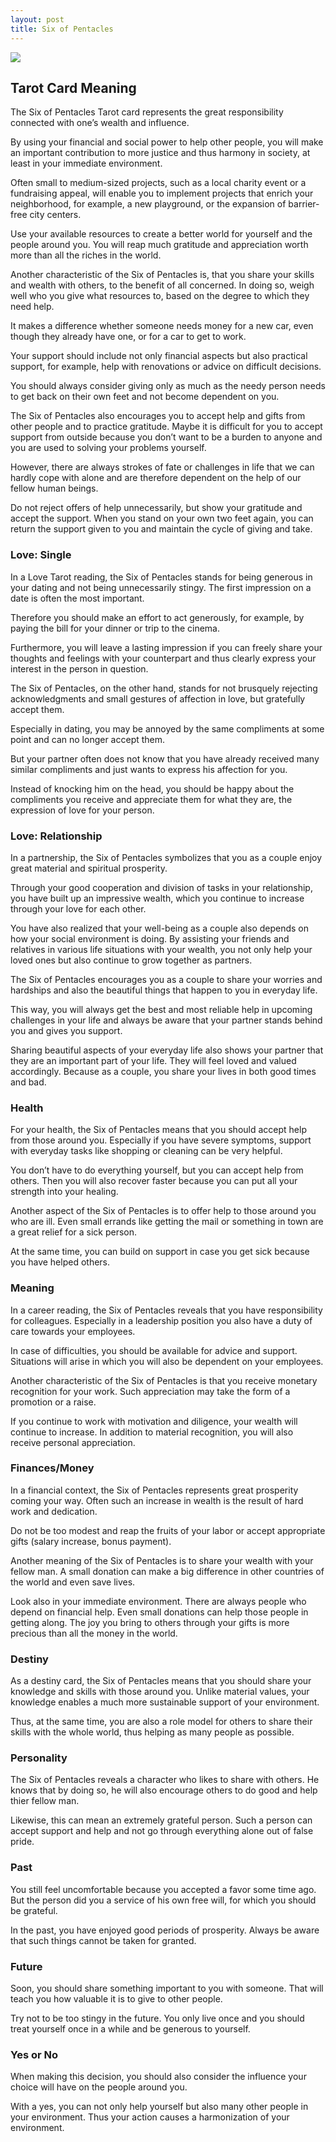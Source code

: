 ```yaml
---
layout: post
title: Six of Pentacles
---
```


![](../images/Six-of-Pentacles-Tarot-Card-Meaning-732x1024.webp)

## Tarot Card Meaning
The Six of Pentacles Tarot card represents the great responsibility connected with one’s wealth and influence.

By using your financial and social power to help other people, you will make an important contribution to more justice and thus harmony in society, at least in your immediate environment.

Often small to medium-sized projects, such as a local charity event or a fundraising appeal, will enable you to implement projects that enrich your neighborhood, for example, a new playground, or the expansion of barrier-free city centers.

Use your available resources to create a better world for yourself and the people around you. You will reap much gratitude and appreciation worth more than all the riches in the world.

Another characteristic of the Six of Pentacles is, that you share your skills and wealth with others, to the benefit of all concerned. In doing so, weigh well who you give what resources to, based on the degree to which they need help.

It makes a difference whether someone needs money for a new car, even though they already have one, or for a car to get to work.

Your support should include not only financial aspects but also practical support, for example, help with renovations or advice on difficult decisions.

You should always consider giving only as much as the needy person needs to get back on their own feet and not become dependent on you.

The Six of Pentacles also encourages you to accept help and gifts from other people and to practice gratitude. Maybe it is difficult for you to accept support from outside because you don’t want to be a burden to anyone and you are used to solving your problems yourself.

However, there are always strokes of fate or challenges in life that we can hardly cope with alone and are therefore dependent on the help of our fellow human beings.

Do not reject offers of help unnecessarily, but show your gratitude and accept the support. When you stand on your own two feet again, you can return the support given to you and maintain the cycle of giving and take.


### Love: Single
In a Love Tarot reading, the Six of Pentacles stands for being generous in your dating and not being unnecessarily stingy. The first impression on a date is often the most important.

Therefore you should make an effort to act generously, for example, by paying the bill for your dinner or trip to the cinema.

Furthermore, you will leave a lasting impression if you can freely share your thoughts and feelings with your counterpart and thus clearly express your interest in the person in question.

The Six of Pentacles, on the other hand, stands for not brusquely rejecting acknowledgments and small gestures of affection in love, but gratefully accept them.

Especially in dating, you may be annoyed by the same compliments at some point and can no longer accept them.

But your partner often does not know that you have already received many similar compliments and just wants to express his affection for you.

Instead of knocking him on the head, you should be happy about the compliments you receive and appreciate them for what they are, the expression of love for your person.

### Love: Relationship
In a partnership, the Six of Pentacles symbolizes that you as a couple enjoy great material and spiritual prosperity.

Through your good cooperation and division of tasks in your relationship, you have built up an impressive wealth, which you continue to increase through your love for each other.

You have also realized that your well-being as a couple also depends on how your social environment is doing. By assisting your friends and relatives in various life situations with your wealth, you not only help your loved ones but also continue to grow together as partners.

The Six of Pentacles encourages you as a couple to share your worries and hardships and also the beautiful things that happen to you in everyday life.

This way, you will always get the best and most reliable help in upcoming challenges in your life and always be aware that your partner stands behind you and gives you support.

Sharing beautiful aspects of your everyday life also shows your partner that they are an important part of your life. They will feel loved and valued accordingly. Because as a couple, you share your lives in both good times and bad.


### Health

For your health, the Six of Pentacles means that you should accept help from those around you. Especially if you have severe symptoms, support with everyday tasks like shopping or cleaning can be very helpful.

You don’t have to do everything yourself, but you can accept help from others. Then you will also recover faster because you can put all your strength into your healing.

Another aspect of the Six of Pentacles is to offer help to those around you who are ill. Even small errands like getting the mail or something in town are a great relief for a sick person.

At the same time, you can build on support in case you get sick because you have helped others.


### Meaning

In a career reading, the Six of Pentacles reveals that you have responsibility for colleagues. Especially in a leadership position you also have a duty of care towards your employees.

In case of difficulties, you should be available for advice and support. Situations will arise in which you will also be dependent on your employees.

Another characteristic of the Six of Pentacles is that you receive monetary recognition for your work. Such appreciation may take the form of a promotion or a raise.

If you continue to work with motivation and diligence, your wealth will continue to increase. In addition to material recognition, you will also receive personal appreciation.


### Finances/Money

In a financial context, the Six of Pentacles represents great prosperity coming your way. Often such an increase in wealth is the result of hard work and dedication.

Do not be too modest and reap the fruits of your labor or accept appropriate gifts (salary increase, bonus payment).

Another meaning of the Six of Pentacles is to share your wealth with your fellow man. A small donation can make a big difference in other countries of the world and even save lives.

Look also in your immediate environment. There are always people who depend on financial help. Even small donations can help those people in getting along. The joy you bring to others through your gifts is more precious than all the money in the world.


### Destiny 

As a destiny card, the Six of Pentacles means that you should share your knowledge and skills with those around you. Unlike material values, your knowledge enables a much more sustainable support of your environment.

Thus, at the same time, you are also a role model for others to share their skills with the whole world, thus helping as many people as possible.


### Personality
The Six of Pentacles reveals a character who likes to share with others. He knows that by doing so, he will also encourage others to do good and help thier fellow man.

Likewise, this can mean an extremely grateful person. Such a person can accept support and help and not go through everything alone out of false pride.

### Past
You still feel uncomfortable because you accepted a favor some time ago. But the person did you a service of his own free will, for which you should be grateful.

In the past, you have enjoyed good periods of prosperity. Always be aware that such things cannot be taken for granted.

### Future
Soon, you should share something important to you with someone. That will teach you how valuable it is to give to other people.

Try not to be too stingy in the future. You only live once and you should treat yourself once in a while and be generous to yourself.

### Yes or No
When making this decision, you should also consider the influence your choice will have on the people around you.

With a yes, you can not only help yourself but also many other people in your environment. Thus your action causes a harmonization of your environment.